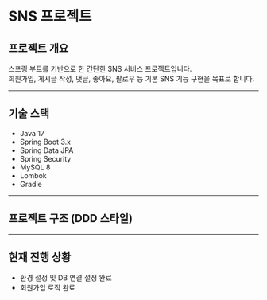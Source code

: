 # SNS 프로젝트

## 프로젝트 개요
스프링 부트를 기반으로 한 간단한 SNS 서비스 프로젝트입니다.  
회원가입, 게시글 작성, 댓글, 좋아요, 팔로우 등 기본 SNS 기능 구현을 목표로 합니다.

---

## 기술 스택
- Java 17
- Spring Boot 3.x
- Spring Data JPA
- Spring Security
- MySQL 8
- Lombok
- Gradle

---

## 프로젝트 구조 (DDD 스타일)

---

## 현재 진행 상황
- 환경 설정 및 DB 연결 설정 완료
- 회원가입 로직 완료
